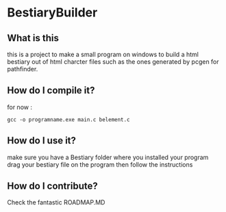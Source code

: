 # BestiaryBuilder

## What is this

this is a project to make a small program on windows to build a html bestiary out of html charcter files such as the ones generated by pcgen for pathfinder.


## How do I compile it?

for now :

`gcc -o programname.exe main.c belement.c`



## How do I use it?

make sure you have a Bestiary folder where you installed your program
drag your bestiary file on the program then follow the instructions

## How do I contribute?

Check the fantastic ROADMAP.MD